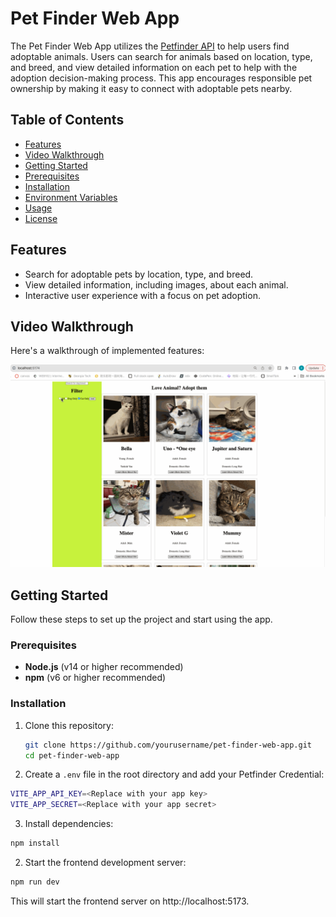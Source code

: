 # Pet Finder Web App

The Pet Finder Web App utilizes the [Petfinder API](https://www.petfinder.com/developers/) to help users find adoptable animals. Users can search for animals based on location, type, and breed, and view detailed information on each pet to help with the adoption decision-making process. This app encourages responsible pet ownership by making it easy to connect with adoptable pets nearby.

## Table of Contents

- [Features](#features)
- [Video Walkthrough](#video-walkthrough)
- [Getting Started](#getting-started)
- [Prerequisites](#prerequisites)
- [Installation](#installation)
- [Environment Variables](#environment-variables)
- [Usage](#usage)
- [License](#license)

## Features

- Search for adoptable pets by location, type, and breed.
- View detailed information, including images, about each animal.
- Interactive user experience with a focus on pet adoption.

## Video Walkthrough

Here's a walkthrough of implemented features:

![Video Walkthrough](/pet_finder.gif)

## Getting Started

Follow these steps to set up the project and start using the app.

### Prerequisites

- **Node.js** (v14 or higher recommended)
- **npm** (v6 or higher recommended)

### Installation

1. Clone this repository:

   ```bash
   git clone https://github.com/yourusername/pet-finder-web-app.git
   cd pet-finder-web-app

2. Create a `.env` file in the root directory and add your Petfinder Credential:
```bash
VITE_APP_API_KEY=<Replace with your app key>
VITE_APP_SECRET=<Replace with your app secret>
```

3. Install  dependencies:
```bash
npm install
```

2. Start the frontend development server:
```bash
npm run dev
```
This will start the frontend server on http://localhost:5173.